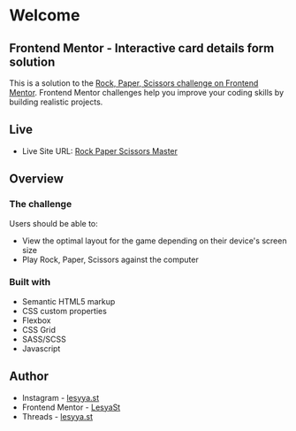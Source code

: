 # Welcome

## Frontend Mentor - Interactive card details form solution

This is a solution to the [Rock, Paper, Scissors challenge on Frontend Mentor](https://www.frontendmentor.io/challenges/rock-paper-scissors-game-pTgwgvgH). Frontend Mentor challenges help you improve your coding skills by building realistic projects. 

## Live 
- Live Site URL: [Rock Paper Scissors Master](https://lesyast.github.io/Rock-Paper-Scissors/)

## Overview

### The challenge

Users should be able to:

- View the optimal layout for the game depending on their device's screen size
- Play Rock, Paper, Scissors against the computer

### Built with

- Semantic HTML5 markup
- CSS custom properties
- Flexbox
- CSS Grid
- SASS/SCSS
- Javascript

## Author

- Instagram - [lesyya.st](https://www.instagram.com/lesyya.st?igsh=MzZqZXBtdXFkbDU1)
- Frontend Mentor - [LesyaSt](https://www.frontendmentor.io/profile/LesyaSt)
- Threads - [lesyya.st](https://www.threads.net/@lesyya.st)

